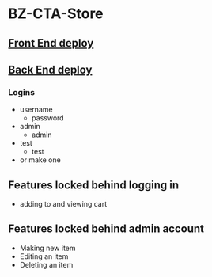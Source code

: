 # BZ-CTA-Store
## [Front End deploy](https://bz-cta-store-front.netlify.app/)
## [Back End deploy](https://bz-cta-store-back.herokuapp.com/)

### Logins
- username
  - password
- admin
  - admin
- test
  - test
- or make one

## Features locked behind logging in

- adding to and viewing cart

## Features locked behind admin account

- Making new item
- Editing an item
- Deleting an item
